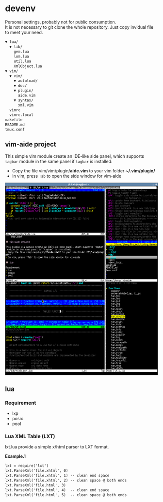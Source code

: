 # devenv

Personal settings, probably not for public consumption.\
It is not necessary to git clone the whole repository.
Just copy invidual file to meet your need.

    ▼ lua/
      ▼ lib/
        gem.lua
        lom.lua
        util.lua
        XmlObject.lua
    ▼ vim/
      ▼ vim/
        ▼ autoload/
        ▼ doc/
        ▼ plugin/
          aide.vim
        ▼ syntax/
          xml.vim
      vimrc
      vimrc.local
    makefile
    README.md
    tmux.conf

## vim-aide project

This simple vim module create an IDE-like side panel, which supports `tagbar` module in the same panel if `tagbar` is installed:
- Copy the file vim/vim/plugin/**aide.vim** to your vim folder **~/.vim/plugin/**
- In vim, press `Tab` to open the side window for vim-aide

![vim-aide](images/vim-aide.png)

## lua

### Requirement

- lxp
- posix
- pool

### Lua XML Table (LXT)

lxt.lua provide a simple x/html parser to LXT format.

**Example.1**

    lxt = require('lxt')
    lxt.ParseXml('file.xhtml', 0)
    lxt.ParseXml('file.xhtml', 1) -- clean end space
    lxt.ParseXml('file.xhtml', 2) -- clean space @ both ends
    lxt.ParseXml('file.html', 3)
    lxt.ParseXml('file.html', 4)  -- clean end space
    lxt.ParseXml('file.html', 5)  -- clean space @ both ends
